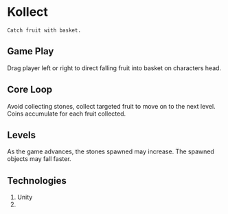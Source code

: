 # Kollect

`Catch fruit with basket.`

## Game Play
Drag player left or right to direct falling fruit into basket on characters head.

## Core Loop
Avoid collecting stones, collect targeted fruit to move on to the next level. Coins accumulate for each fruit collected.

## Levels
As the game advances, the stones spawned may increase. The spawned objects may fall faster.

## Technologies
1. Unity
2.
